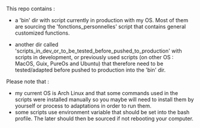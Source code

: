 This repo contains :

- a 'bin' dir with script currently in production with my OS. Most of them are sourcing the 'fonctions_personnelles' script that contains general customized functions. 

- another dir called 'scripts_in_dev_or_to_be_tested_before_pushed_to_production' with scripts in development, or previously used scripts (on other OS : MacOS, Guix, PureOs and Ubuntu) that therefore need to be tested/adapted before pushed to production into the 'bin' dir.

Please note that :
- my current OS is Arch Linux and that some commands used in the scripts were installed manually so you maybe will need to install them by yourself or process to adaptations in order to run them.
- some scripts use environment variable that should be set into the bash profile. The later should then be sourced if not rebooting your computer.